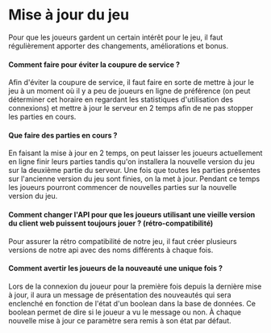 # Mise à jour du jeu

Pour que les joueurs gardent un certain intérêt pour le jeu, il faut régulièrement apporter des changements, améliorations et bonus.
#### Comment faire pour éviter la coupure de service ?
Afin d'éviter la coupure de service, il faut faire en sorte de mettre à jour le jeu à un moment où il y a peu de joueurs en ligne de préférence (on peut déterminer cet horaire en regardant les statistiques d'utilisation des connexions) et mettre à jour le serveur en 2 temps afin de ne pas stopper les parties en cours. 

#### Que faire des parties en cours ?
En faisant la mise à jour en 2 temps, on peut laisser les joueurs actuellement en ligne finir leurs parties tandis qu'on installera la nouvelle version du jeu sur la deuxième partie du serveur. Une fois que toutes les parties présentes sur l'ancienne version du jeu sont finies, on la met à jour. Pendant ce temps les joueurs pourront commencer de nouvelles parties sur la nouvelle version du jeu.
#### Comment changer l'API pour que les joueurs utilisant une vieille version du client web puissent toujours jouer ? (rétro-compatibilité)
Pour assurer la rétro compatibilité de notre jeu, il faut créer plusieurs versions de notre api avec des noms différents à chaque fois.
#### Comment avertir les joueurs de la nouveauté une unique fois ?
Lors de la connexion du joueur pour la première fois depuis la dernière mise à jour, il aura un message de présentation des nouveautés qui sera enclenché en fonction de l'état d'un boolean dans la base de données. Ce boolean permet de dire si le joueur a vu le message ou non. À chaque nouvelle mise à jour ce paramètre sera remis à son état par défaut.
